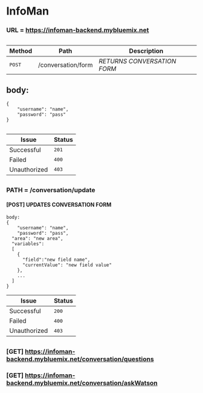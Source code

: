 # InfoMan
### URL = https://infoman-backend.mybluemix.net
##
Method          | Path              | Description 
--------------- | ------------------| -----------
<kbd>POST</kbd> | /conversation/form| *RETURNS CONVERSATION FORM*
##
## body:
```
{
	"username": "name",
	"password": "pass"
}
```
##
Issue    | Status
-------- | ---
Successful| <kbd>201</kbd>
Failed    | <kbd>400</kbd>
Unauthorized | <kbd>403</kbd>
##
### **PATH = /conversation/update**
#### **[POST]**  UPDATES CONVERSATION FORM
```
body:
{
	"username": "name",
	"password": "pass",
  "area": "new area",
  "variables": 
  [
    { 
      "field":"new field name",
      "currentValue": "new field value"
    },
    ...
  ]
}
```
Issue    | Status
-------- | ---
Successful| <kbd>200</kbd>
Failed    | <kbd>400</kbd>
Unauthorized | <kbd>403</kbd>
##
### [GET] https://infoman-backend.mybluemix.net/conversation/questions
### [GET] https://infoman-backend.mybluemix.net/conversation/askWatson
